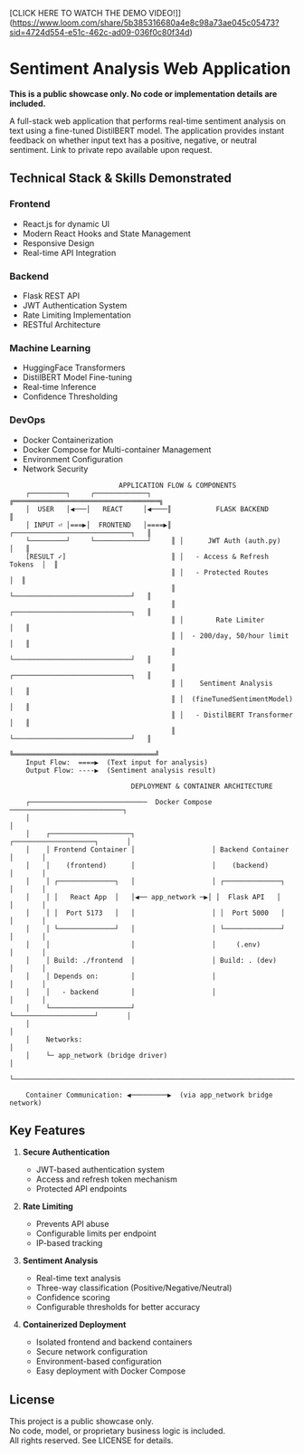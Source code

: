 [CLICK HERE TO WATCH THE DEMO VIDEO!]](https://www.loom.com/share/5b385316680a4e8c98a73ae045c05473?sid=4724d554-e51c-462c-ad09-036f0c80f34d)

# Sentiment Analysis Web Application
**This is a public showcase only. No code or implementation details are included.** 

A full-stack web application that performs real-time sentiment analysis on text using a fine-tuned DistilBERT model. The application provides instant feedback on whether input text has a positive, negative, or neutral sentiment. Link to private repo available upon request.

## Technical Stack & Skills Demonstrated

### Frontend
- React.js for dynamic UI
- Modern React Hooks and State Management
- Responsive Design
- Real-time API Integration

### Backend
- Flask REST API
- JWT Authentication System
- Rate Limiting Implementation
- RESTful Architecture

### Machine Learning
- HuggingFace Transformers
- DistilBERT Model Fine-tuning
- Real-time Inference
- Confidence Thresholding

### DevOps
- Docker Containerization
- Docker Compose for Multi-container Management
- Environment Configuration
- Network Security

                             
```
                           APPLICATION FLOW & COMPONENTS
    ┌─────────┐     ┌─────────────┐     ╔════════════════════════════════════╗       
    │  USER   │◀───│   REACT     │◀────║           FLASK BACKEND            ║       
    │ INPUT ⏎ │===▶│  FRONTEND   │====▶║ ┌─────────────────────────────┐   ║       
    └─────────┘     └─────────────┘     ║ │      JWT Auth (auth.py)     │   ║       
    [RESULT ✓]                          ║ │   - Access & Refresh Tokens  │  ║       
                                        ║ │   - Protected Routes         │  ║       
                                        ║ └─────────────────────────────┘   ║       
                                        ║ ┌─────────────────────────────┐   ║       
                                        ║ │        Rate Limiter         │   ║       
                                        ║ │  - 200/day, 50/hour limit   │   ║       
                                        ║ └─────────────────────────────┘   ║       
                                        ║ ┌─────────────────────────────┐   ║       
                                        ║ │    Sentiment Analysis       │   ║       
                                        ║ │  (fineTunedSentimentModel)  │   ║       
                                        ║ │   - DistilBERT Transformer  │   ║       
                                        ║ └─────────────────────────────┘   ║       
                                        ╚═══════════════════════════════════╝       
    Input Flow:  ====▶  (Text input for analysis)
    Output Flow: ----▶  (Sentiment analysis result)
```

```
                              DEPLOYMENT & CONTAINER ARCHITECTURE

    ┌─────────────────────────────  Docker Compose  ────────────────────────────┐
    │                                                                           │
    │    ┌────────────────────┐                   ┌────────────────────┐       │
    │    │ Frontend Container │                   │ Backend Container  │       │
    │    │    (frontend)      │                   │    (backend)       │       │
    │    │ ┌──────────────┐   │                   │ ┌──────────────┐   │       │
    │    │ │   React App  │   │◀── app_network ─▶│ │  Flask API   │   │       │
    │    │ │  Port 5173   │   │                   │ │  Port 5000   │   │       │
    │    │ └──────────────┘   │                   │ └──────────────┘   │       │
    │    │                    │                   │     (.env)         │       │
    │    │ Build: ./frontend  │                   │ Build: . (dev)     │       │
    │    │ Depends on:        │                   │                    │       │
    │    │   - backend        │                   │                    │       │
    │    └────────────────────┘                   └────────────────────┘       │
    │                                                                          │
    │    Networks:                                                            │
    │    └─ app_network (bridge driver)                                       │
    └──────────────────────────────────────────────────────────────────────────┘

    Container Communication: ◀─────────▶  (via app_network bridge network)

```

## Key Features

1. **Secure Authentication**
   - JWT-based authentication system
   - Access and refresh token mechanism
   - Protected API endpoints

2. **Rate Limiting**
   - Prevents API abuse
   - Configurable limits per endpoint
   - IP-based tracking

3. **Sentiment Analysis**
   - Real-time text analysis
   - Three-way classification (Positive/Negative/Neutral)
   - Confidence scoring
   - Configurable thresholds for better accuracy

4. **Containerized Deployment**
   - Isolated frontend and backend containers
   - Secure network configuration
   - Environment-based configuration
   - Easy deployment with Docker Compose

## License

This project is a public showcase only.  
No code, model, or proprietary business logic is included.  
All rights reserved. See LICENSE for details.
